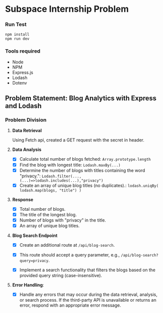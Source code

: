 # Subspace Internship Problem

### Run Test

```terminal
npm install
npm run dev
```

### Tools required

- Node
- NPM
- Express.js
- Lodash
- Dotenv

## Problem Statement: Blog Analytics with Express and Lodash

### Problem Division

1. __Data Retrieval__

    Using Fetch api, created a GET request with the secret in header.

2. __Data Analysis__

    - [x] Calculate total number of blogs fetched: ```Array.prototype.length```
    - [x] Find the blog with longest title: ```Lodash.maxBy(...)```
    - [x] Determine the number of blogs with titles containing the word "privacy.": ```Lodash.filter(...,(...)=>lodash.includes(...),"privacy")```
    - [x] Create an array of unique blog titles (no duplicates).: ```lodash.uniqBy(
        lodash.map(blogs, "title")
    )```

3. __Response__
    - [x] Total number of blogs.
    - [x] The title of the longest blog.
    - [x] Number of blogs with "privacy" in the title.
    - [x] An array of unique blog titles.

4. __Blog Search Endpoint__

   - [x] Create an additional route at `/api/blog-search`.

   - [x] This route should accept a query parameter, e.g., `/api/blog-search?query=privacy`.

   - [x] Implement a search functionality that filters the blogs based on the provided query string (case-insensitive).

5. __Error Handling__:
   - [x] Handle any errors that may occur during the data retrieval, analysis, or search process. If the third-party API is unavailable or returns an error, respond with an appropriate error message.
